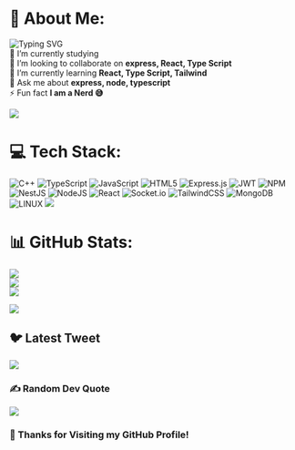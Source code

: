 # 💫 About Me:
![Typing SVG](https://readme-typing-svg.demolab.com?font=fira+code&weight=600&size=29&duration=4982&pause=1000&color=42E4F7&background=FFFFFF00&width=435&lines=Sahil+Khan+......)
<br>
🔭 I’m currently studying <br>👯 I’m looking to collaborate on **express, React, Type Script**<br>🌱 I’m currently learning **React, Type Script, Tailwind**<br>💬 Ask me about **express, node, typescript**<br>⚡ Fun fact **I am a Nerd 😅**

![](./stuffs/line.gif)


# 💻 Tech Stack:
![C++](https://img.shields.io/badge/c++-%2300599C.svg?style=for-the-badge&logo=c%2B%2B&logoColor=white) ![TypeScript](https://img.shields.io/badge/typescript-%23007ACC.svg?style=for-the-badge&logo=typescript&logoColor=white) ![JavaScript](https://img.shields.io/badge/javascript-%23323330.svg?style=for-the-badge&logo=javascript&logoColor=%23F7DF1E) ![HTML5](https://img.shields.io/badge/html5-%23E34F26.svg?style=for-the-badge&logo=html5&logoColor=white) ![Express.js](https://img.shields.io/badge/express.js-%23404d59.svg?style=for-the-badge&logo=express&logoColor=%2361DAFB) ![JWT](https://img.shields.io/badge/JWT-black?style=for-the-badge&logo=JSON%20web%20tokens) ![NPM](https://img.shields.io/badge/NPM-%23000000.svg?style=for-the-badge&logo=npm&logoColor=white) ![NestJS](https://img.shields.io/badge/nestjs-%23E0234E.svg?style=for-the-badge&logo=nestjs&logoColor=white) ![NodeJS](https://img.shields.io/badge/node.js-6DA55F?style=for-the-badge&logo=node.js&logoColor=white) ![React](https://img.shields.io/badge/react-%2320232a.svg?style=for-the-badge&logo=react&logoColor=%2361DAFB) ![Socket.io](https://img.shields.io/badge/Socket.io-black?style=for-the-badge&logo=socket.io&badgeColor=010101) ![TailwindCSS](https://img.shields.io/badge/tailwindcss-%2338B2AC.svg?style=for-the-badge&logo=tailwind-css&logoColor=white)  ![MongoDB](https://img.shields.io/badge/MongoDB-%234ea94b.svg?style=for-the-badge&logo=mongodb&logoColor=white) ![LINUX](https://img.shields.io/badge/Linux-FCC624?style=for-the-badge&logo=linux&logoColor=black)
![](./stuffs/line.gif)

# 📊 GitHub Stats:
![](https://github-readme-stats.vercel.app/api?username=itxsahil&theme=dark&hide_border=true&include_all_commits=false&count_private=false)<br/>
![](https://github-readme-streak-stats.herokuapp.com/?user=itxsahil&theme=dark&hide_border=true)<br/>
![](https://github-readme-stats.vercel.app/api/top-langs/?username=itxsahil&theme=dark&hide_border=true&include_all_commits=false&count_private=false&layout=compact)


![](./stuffs/line.gif)

## 🐦 Latest Tweet
[![](https://gtce.itsvg.in/api?username=itxsahil)](https://github.com/VishwaGauravIn/github-twitter-card-embed)

### ✍️ Random Dev Quote
![](https://quotes-github-readme.vercel.app/api?type=horizontal&theme=radical)

<!-- ### 😂 Random Dev Meme -->
<!-- <img src="https://rm.up.railway.app/" width="512px"/> -->

### 🙏 Thanks for Visiting my GitHub Profile!

